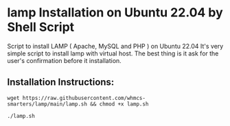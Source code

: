 # lamp Installation on Ubuntu 22.04 by Shell Script 
Script to install LAMP ( Apache, MySQL and PHP ) on Ubuntu 22.04
It's very simple script to install lamp with virtual host. 
The best thing is it ask for the user's confirmation before it installation. 

## Installation Instructions: 

```
wget https://raw.githubusercontent.com/whmcs-smarters/lamp/main/lamp.sh && chmod +x lamp.sh

./lamp.sh
```
